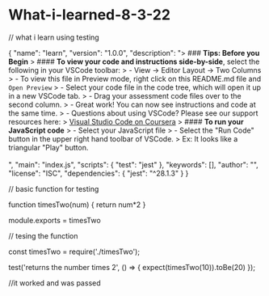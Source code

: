 # What-i-learned-8-3-22

// what i learn using testing

{
  "name": "learn",
  "version": "1.0.0",
  "description": "> ### **Tips: Before you Begin** > #### **To view your code and instructions side-by-side**, select the following in your VSCode toolbar: > - View -> Editor Layout -> Two Columns > - To view this file in Preview mode, right click on this README.md file and `Open Preview` > - Select your code file in the code tree, which will open it up in a new VSCode tab. > - Drag your assessment code files over to the second column.  > - Great work! You can now see instructions and code at the same time.  > - Questions about using VSCode? Please see our support resources here:   > [Visual Studio Code on Coursera](https://www.coursera.org/learn/programming-with-javascript/supplement/roMvE/visual-studio-code-on-coursera) > #### **To run your JavaScript code** > - Select your JavaScript file > - Select the \"Run Code\" button in the upper right hand toolbar of VSCode.   > Ex: It looks like a triangular \"Play\" button.  <br><br>",
  "main": "index.js",
  "scripts": {
    "test": "jest"
  },
  "keywords": [],
  "author": "",
  "license": "ISC",
  "dependencies": {
    "jest": "^28.1.3"
  }
}

// basic function for testing


function timesTwo(num) {
    return num*2
}

module.exports = timesTwo


// tesing the function

const timesTwo = require('./timesTwo');


test('returns the number times 2', () => {
    expect(timesTwo(10)).toBe(20)
});


//it worked and was passed
